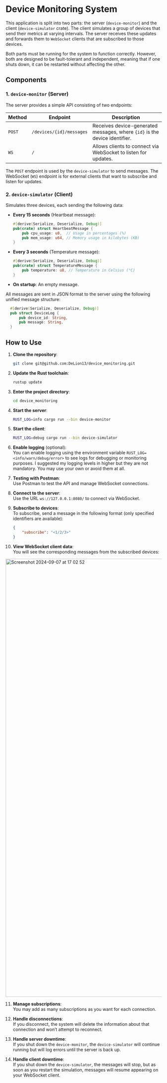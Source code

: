 # Device Monitoring System

This application is split into two parts: the server (`device-monitor`) and the client (`device-simulator` crate). The client simulates a group of devices that send their metrics at varying intervals. The server receives these updates and forwards them to `WebSocket` clients that are subscribed to those devices.

Both parts must be running for the system to function correctly. However, both are designed to be fault-tolerant and independent, meaning that if one shuts down, it can be restarted without affecting the other.

## Components

### 1. `device-monitor` (Server)
The server provides a simple API consisting of two endpoints:

| Method | Endpoint                | Description                                                               |
|--------|-------------------------|---------------------------------------------------------------------------|
| `POST` | `/devices/{id}/messages`| Receives device-generated messages, where `{id}` is the device identifier.|
| `WS`   | `/`                     | Allows clients to connect via WebSocket to listen for updates.            |

The `POST` endpoint is used by the `device-simulator` to send messages. The WebSocket (`WS`) endpoint is for external clients that want to subscribe and listen for updates.

### 2. `device-simulator` (Client)
Simulates three devices, each sending the following data:

- **Every 15 seconds** (Heartbeat message):

    ```rust
    #[derive(Serialize, Deserialize, Debug)]
    pub(crate) struct HeartbeatMessage {
        pub cpu_usage: u8,  // Usage in percentages (%)
        pub mem_usage: u64, // Memory usage in kilobytes (KB)
    }
    ```

- **Every 3 seconds** (Temperature message):

    ```rust
    #[derive(Serialize, Deserialize, Debug)]
    pub(crate) struct TemperatureMessage {
        pub temperature: u8, // Temperature in Celsius (°C)
    }
    ```

- **On startup**: An empty message.

All messages are sent in JSON format to the server using the following unified message structure:

  ```rust
    #[derive(Serialize, Deserialize, Debug)]
    pub struct DeviceLog {
        pub device_id: String,
        pub message: String,
    }
  ```
## How to Use

1. **Clone the repository**:
    ```bash
    git clone git@github.com:DeLion13/device_monitoring.git
    ```

2. **Update the Rust toolchain**:
    ```bash
    rustup update
    ```

3. **Enter the project directory**:
    ```bash
    cd device_monitoring
    ```

4. **Start the server**:
    ```bash
    RUST_LOG=info cargo run --bin device-monitor
    ```

5. **Start the client**:
    ```bash
    RUST_LOG=debug cargo run --bin device-simulator
    ```

6. **Enable logging** (optional):  
   You can enable logging using the environment variable `RUST_LOG=<info/warn/debug/error>` to see logs for debugging or monitoring purposes. I suggested my logging levels in higher but they are not mandatory. You may use your own or avoid them at all.

7. **Testing with Postman**:  
   Use Postman to test the API and manage WebSocket connections.

8. **Connect to the server**:  
   Use the URL `ws://127.0.0.1:8080/` to connect via WebSocket.

9. **Subscribe to devices**:  
   To subscribe, send a message in the following format (only specified identifiers are available):

    ```json
    {
        "subscribe": "<1/2/3>"
    }
    ```

10. **View WebSocket client data**:  
    You will see the corresponding messages from the subscribed devices:
<img width="1409" alt="Screenshot 2024-09-07 at 17 02 52" src="https://github.com/user-attachments/assets/f3cd20ee-9801-40f7-823c-7bb1878b7139">


11. **Manage subscriptions**:  
    You may add as many subscriptions as you want for each connection.

12. **Handle disconnections**:  
    If you disconnect, the system will delete the information about that connection and won’t attempt to reconnect.

13. **Handle server downtime**:  
    If you shut down the `device-monitor`, the `device-simulator` will continue running but will log errors until the server is back up.

14. **Handle client downtime**:  
    If you shut down the `device-simulator`, the messages will stop, but as soon as you restart the simulation, messages will resume appearing on your WebSocket client.

